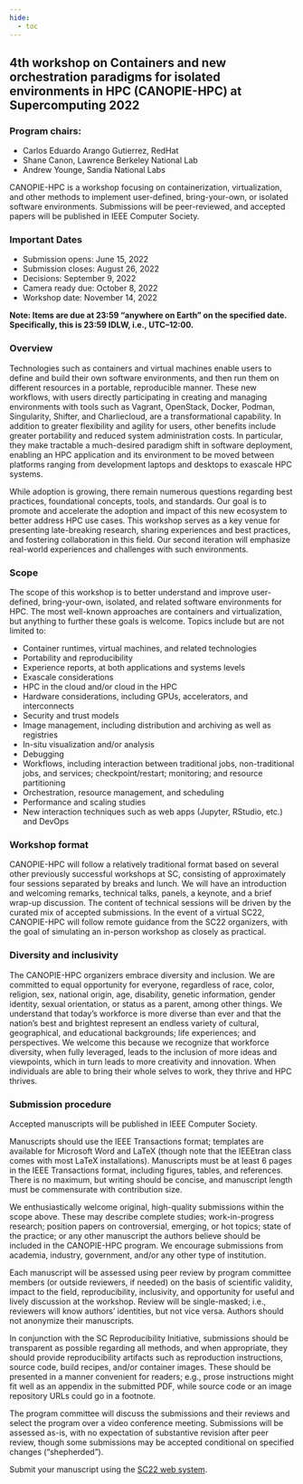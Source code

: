 ```yaml
---
hide:
  - toc
---
```


## 4th workshop on Containers and new orchestration paradigms for isolated environments in HPC (CANOPIE-HPC) at Supercomputing 2022

### Program chairs:

* Carlos Eduardo Arango Gutierrez, RedHat
* Shane Canon, Lawrence Berkeley National Lab
* Andrew Younge, Sandia National Labs

CANOPIE-HPC is a workshop focusing on containerization, virtualization, and other methods to implement user-defined, bring-your-own, or isolated software environments. Submissions will be peer-reviewed, and accepted papers will be published in IEEE  Computer Society.

### Important Dates

* Submission opens:    June 15, 2022
* Submission closes:    August 26, 2022
* Decisions:    September 9, 2022
* Camera ready due:    October 8, 2022
* Workshop date:    November 14, 2022

**Note: Items are due at 23:59 “anywhere on Earth” on the specified date. Specifically, this is 23:59 IDLW, i.e., UTC–12:00.**

### Overview
Technologies such as containers and virtual machines enable users to define and build their own software environments, and then run them on different resources in a portable, reproducible manner. These new workflows, with users directly participating in creating and managing environments with tools such as Vagrant, OpenStack, Docker, Podman, Singularity, Shifter, and Charliecloud, are a transformational capability. In addition to greater flexibility and agility for users, other benefits include greater portability and reduced system administration costs. In particular, they make tractable a much-desired paradigm shift in software deployment, enabling an HPC application and its environment to be moved between platforms ranging from development laptops and desktops to exascale HPC systems.

While adoption is growing, there remain numerous questions regarding best practices, foundational concepts, tools, and standards. Our goal is to promote and accelerate the adoption and impact of this new ecosystem to better address HPC use cases. This workshop serves as a key venue for presenting late-breaking research, sharing experiences and best practices, and fostering collaboration in this field. Our second iteration will emphasize real-world experiences and challenges with such environments.

### Scope
The scope of this workshop is to better understand and improve user-defined, bring-your-own, isolated, and related software environments for HPC. The most well-known approaches are containers and virtualization, but anything to further these goals is welcome. Topics include but are not limited to:

* Container runtimes, virtual machines, and related technologies
* Portability and reproducibility
* Experience reports, at both applications and systems levels
* Exascale considerations
* HPC in the cloud and/or cloud in the HPC
* Hardware considerations, including GPUs, accelerators, and interconnects
* Security and trust models
* Image management, including distribution and archiving as well as registries
* In-situ visualization and/or analysis
* Debugging
* Workflows, including interaction between traditional jobs, non-traditional jobs, and services; checkpoint/restart; monitoring; and resource partitioning
* Orchestration, resource management, and scheduling
* Performance and scaling studies
* New interaction techniques such as web apps (Jupyter, RStudio, etc.) and DevOps

### Workshop format
CANOPIE-HPC will follow a relatively traditional format based on several other previously successful workshops at SC, consisting of approximately four sessions separated by breaks and lunch. We will have an introduction and welcoming remarks, technical talks, panels, a keynote, and a brief wrap-up discussion. The content of technical sessions will be driven by the curated mix of accepted submissions. In the event of a virtual SC22, CANOPIE-HPC will follow remote guidance from the SC22 organizers, with the goal of simulating an in-person workshop as closely as practical.

### Diversity and inclusivity
The CANOPIE-HPC organizers embrace diversity and inclusion. We are committed to equal opportunity for everyone, regardless of race, color, religion, sex, national origin, age, disability, genetic information, gender identity, sexual orientation, or status as a parent, among other things. We understand that today’s workforce is more diverse than ever and that the nation’s best and brightest represent an endless variety of cultural, geographical, and educational backgrounds; life experiences; and perspectives. We welcome this because we recognize that workforce diversity, when fully leveraged, leads to the inclusion of more ideas and viewpoints, which in turn leads to more creativity and innovation. When individuals are able to bring their whole selves to work, they thrive and HPC thrives.

### Submission procedure
Accepted manuscripts will be published in IEEE Computer Society.

Manuscripts should use the IEEE Transactions format; templates are available for Microsoft Word and LaTeX (though note that the IEEEtran class comes with most LaTeX installations). Manuscripts must be at least 6 pages in the IEEE Transactions format, including figures, tables, and references. There is no maximum, but writing should be concise, and manuscript length must be commensurate with contribution size.

We enthusiastically welcome original, high-quality submissions within the scope above. These may describe complete studies; work-in-progress research; position papers on controversial, emerging, or hot topics; state of the practice; or any other manuscript the authors believe should be included in the CANOPIE-HPC program. We encourage submissions from academia, industry, government, and/or any other type of institution.

Each manuscript will be assessed using peer review by program committee members (or outside reviewers, if needed) on the basis of scientific validity, impact to the field, reproducibility, inclusivity, and opportunity for useful and lively discussion at the workshop. Review will be single-masked; i.e., reviewers will know authors’ identities, but not vice versa. Authors should not anonymize their manuscripts.

In conjunction with the SC Reproducibility Initiative, submissions should be transparent as possible regarding all methods, and when appropriate, they should provide reproducibility artifacts such as reproduction instructions, source code, build recipes, and/or container images. These should be presented in a manner convenient for readers; e.g., prose instructions might fit well as an appendix in the submitted PDF, while source code or an image repository URLs could go in a footnote.

The program committee will discuss the submissions and their reviews and select the program over a video conference meeting. Submissions will be assessed as-is, with no expectation of substantive revision after peer review, though some submissions may be accepted conditional on specified changes (“shepherded”).

Submit your manuscript using the [SC22 web system](https://submissions.supercomputing.org/?page=Submit&id=SC22WorkshopCANOPIEHPCSubmission&site=sc22).
